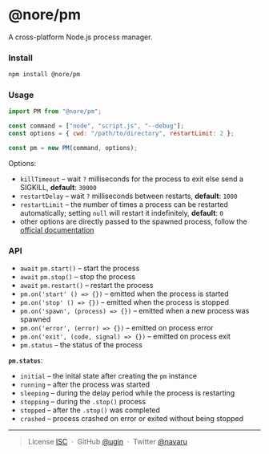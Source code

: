 # @nore/pm

A cross-platform Node.js process manager.

### Install

```sh
npm install @nore/pm
```

### Usage

```js
import PM from "@nore/pm";

const command = ["node", "script.js", "--debug"];
const options = { cwd: "/path/to/directory", restartLimit: 2 };

const pm = new PM(command, options);
```

Options:

- `killTimeout` – wait `?` milliseconds for the process to exit else send a SIGKILL, **default**: `30000`
- `restartDelay` – wait `?` milliseconds between restarts, **default**: `1000`
- `restartLimit` – the number of times a process can be restarted automatically; setting `null` will restart it indefinitely, **default**: `0`
- other options are directly passed to the spawned process, follow the [official documentation](https://nodejs.org/api/child_process.html#child_process_child_process_spawn_command_args_options)

### API

- `await` `pm.start()` – start the process
- `await` `pm.stop()` – stop the process
- `await` `pm.restart()` – restart the process
- `pm.on('start' () => {})` – emitted when the process is started
- `pm.on('stop' () => {})` – emitted when the process is stopped
- `pm.on('spawn', (process) => {})` – emitted when a new process was spawned
- `pm.on('error', (error) => {})` – emitted on process error
- `pm.on('exit', (code, signal) => {})` – emitted on process exit
- `pm.status` – the status of the process

**`pm.status`**:

- `initial` – the inital state after creating the `pm` instance
- `running` – after the process was started
- `sleeping` – during the delay period while the process is restarting
- `stopping` – during the `.stop()` process
- `stopped` – after the `.stop()` was completed
- `crashed` – process crashed on error or exited without being stopped

---

> License [ISC](license) &nbsp;&middot;&nbsp;
> GitHub [@ugin](https://github.com/ugin) &nbsp;&middot;&nbsp;
> Twitter [@navaru](https://twitter.com/navaru)

